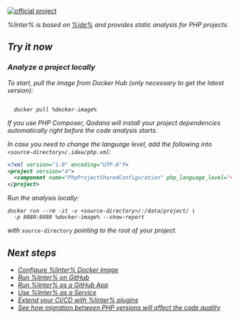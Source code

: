 [//]: # (title: Qodana for PHP)

[![official project](https://jb.gg/badges/official-flat-square.svg)](https://confluence.jetbrains.com/display/ALL/JetBrains+on+GitHub)

<note>
<p>
<include src="lib_qd.xml" include-id="eap-warning">
<var name="product" value="Qodana PHP"/>
</include>
</p>
</note>

<var name="linter" value="Qodana PHP"/>
<var name="ide" value="PhpStorm"/>

%linter% is based on [%ide%](https://www.jetbrains.com/phpstorm/) and provides static analysis for PHP projects. <include src="lib_qd.xml" include-id="linter-intro"/>

## Try it now

### Analyze a project locally

To start, pull the image from Docker Hub (only necessary to get the latest version):

<var name="docker-image" value="jetbrains/qodana-php"/>

<code style="block" lang="shell">
  docker pull %docker-image%
</code>

If you use PHP Composer, Qodana will install your project dependencies automatically right before the code 
analysis starts.

In case you need to change the language level, add the following into `<source-directory>/.idea/php.xml`:

```xml
<?xml version="1.0" encoding="UTF-8"?>
<project version="4">
  <component name="PhpProjectSharedConfiguration" php_language_level="<desired level>" />
</project>
```

Run the analysis locally:

```shell
docker run --rm -it -v <source-directory>/:/data/project/ \ 
  -p 8080:8080 %docker-image% --show-report
```

with `source-directory` pointing to the root of your project.

<p>
<include src="lib_qd.xml" include-id="show-report-command-explanation"/>
</p>

## Next steps

- <a href="qodana-php-docker-readme.xml">Configure %linter% Docker image</a>
- <a href="qodana-github-action.md">Run %linter% on GitHub</a>
- <a href="qodana-github-application.md">Run %linter% as a GitHub App</a>
- <a href="service.md">Use %linter% as a Service</a>
- <a href="ci.md">Extend your CI/CD with %linter% plugins</a>
- <a href="qodana-php-language-upgrade.xml">See how migration between PHP versions will affect the code quality</a>